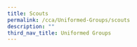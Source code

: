 ```yaml
---
title: Scouts
permalink: /cca/Uniformed-Groups/scouts
description: ""
third_nav_title: Uniformed Groups
---
```


